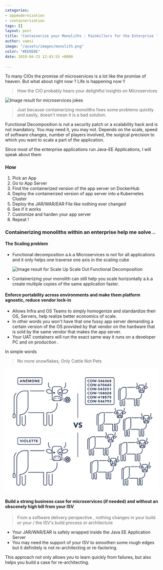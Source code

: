 ```yaml
---
categories:
- appmodernization
- containerization
tags: []
layout: post
title: 'Containerize your Monoliths : Painkillers for the Enterprise '
author: vamsi
image: "/assets/images/monolith.png"
color: "#EE0E0E"
date: 2019-04-23 12:43:53 +0000

---
```

To many CIOs the promise of microservices is a lot like the promise of heaven. But what about right now ? Life is happening now !!

> How the CIO probably hears your delightful insights on Microservices

![Image result for microservices jokes](http://jonasboner.com/images/posts/bla-bla-microservices-bla-bla/bla_bla_microservices_bla_bla_pdf__page_30_of_31_.png)

> Just because containerizing monoliths fixes some problems quickly and easily, doesn't mean it is a bad solution. 

Functional Decomposition is not a security patch or a scalability hack and is not mandatory. You may need it, you may not. Depends on the scale, speed of software changes, number of players involved, the surgical precision to which you want to scale a part of the application. 

Since most of the enterprise applications run Java-EE Applications, I will speak about them

### How

1. Pick an App 
2. Go to App Server 
3. Find the containerized version of the app server on DockerHub
4. Deploy the containerized version of app server into a Kubernetes Cluster
5. Deploy the JAR/WAR/EAR File like nothing ever changed
6. See if it works
7. Customize and harden your app server 
8. Repeat !

### Containerizing monoliths within an enterprise help me solve ..

#### The Scaling problem

* Functional decomposition a.k.a Microservices is not for all applications and it only helps one traverse one axis in the scaling cube

  ![Image result for Scale Up Scale Out Functional Decomposition](https://cdn-images-1.medium.com/max/1200/0*0N5pwzzvtQ94DzJN.png)
* Containerizing your monolith can still help you scale horizontally a.k.a create multiple copies of the same application faster.

#### Enforce portability across environments and make them platform agnostic, reduce vendor lock-in 

* Allows Infra and OS Teams to simply homogenize and standardize their OS, Servers, help realize better economics of scale. 
* In other words you won't have that one fussy app server demanding a certain version of the OS provided by that vendor on the hardware that is sold by the same vendor that makes the app server. 
* Your UAT containers will run the exact same way it runs on a developer PC and on production . 

In simple words 

> No more snowflakes, Only Cattle Not Pets

![](/assets/images/CattleNotPets.png)

#### Build a strong business case for microservices (if needed) and without an obscenely high bill from your ISV 

> From a software delivery perspective , nothing changes in your build or your / the ISV's build process or architecture

* Your JAR/WAR/EAR is safely wrapped inside the Java EE Application Server 
* You may need the support of your ISV to smoothen some rough edges but it definitely is not re-architecting or re-factoring. 

This approach not only allows you to learn quickly from failures, but also helps you build a case for re-architecting. 